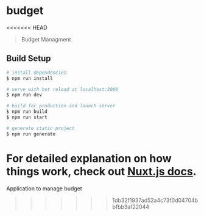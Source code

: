 # budget
<<<<<<< HEAD

> Budget Managment

## Build Setup

``` bash
# install dependencies
$ npm run install

# serve with hot reload at localhost:3000
$ npm run dev

# build for production and launch server
$ npm run build
$ npm run start

# generate static project
$ npm run generate
```

For detailed explanation on how things work, check out [Nuxt.js docs](https://nuxtjs.org).
=======
Application to manage budget
>>>>>>> 1db32f1937ad52a4c73f0d04704bbfbb3af22044
